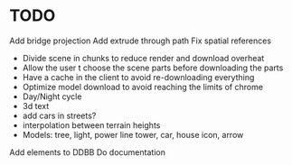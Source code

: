 # TODO
Add bridge projection
Add extrude through path
Fix spatial references

- Divide scene in chunks to reduce render and download overheat
- Allow the user t choose the scene parts before downloading the parts
- Have a cache in the client to avoid re-downloading everything
- Optimize model download to avoid reaching the limits of chrome
- Day/Night cycle
- 3d text
- add cars in streets?
- interpolation between terrain heights
- Models: tree, light, power line tower, car, house icon, arrow


Add elements to DDBB
Do documentation